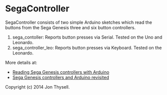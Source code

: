 # SegaController #

SegaController consists of two simple Arduino sketches which read the buttons from the Sega Genesis three and six button controllers.

1. sega_contoller: Reports button presses via Serial. Tested on the Uno and Leonardo.
2. sega_controller_leo: Reports button presses via Keyboard. Tested on the Leonardo.

More details at:

* [Reading Sega Genesis controllers with Arduino](https://jonthysell.com/2014/07/26/reading-sega-genesis-controllers-with-arduino/)
* [Sega Genesis controllers and Arduino revisited](https://jonthysell.com/2014/09/29/sega-genesis-controllers-and-arduino-revisited/)

Copyright (c) 2014 Jon Thysell.
